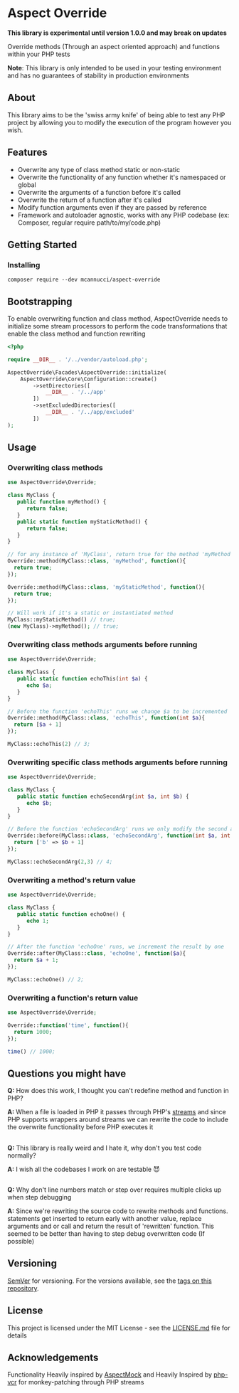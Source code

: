 # Aspect Override

**This library is experimental until version 1.0.0 and may break on updates**

Override methods (Through an aspect oriented approach) and functions within your PHP tests

**Note**: This library is only intended to be used in your testing environment and has no guarantees of stability in production environments

## About

This library aims to be the 'swiss army knife' of being able to test any PHP project by allowing you to modify the 
execution of the program however you wish.


## Features

- Overwrite any type of class method static or non-static
- Overwrite the functionality of any function whether it's namespaced or global
- Overwrite the arguments of a function before it's called
- Overwrite the return of a function after it's called
- Modify function arguments even if they are passed by reference
- Framework and autoloader agnostic, works with any PHP codebase (ex: Composer, regular require path/to/my/code.php)

## Getting Started

### Installing

```
composer require --dev mcannucci/aspect-override
```

## Bootstrapping
To enable overwriting function and class method, AspectOverride needs to initialize some stream processors
to perform the code transformations that enable the class method and function rewriting

```php
<?php

require __DIR__ . '/../vendor/autoload.php';

AspectOverride\Facades\AspectOverride::initialize(
    AspectOverride\Core\Configuration::create()
        ->setDirectories([
            __DIR__ . '/../app'
        ])
        ->setExcludedDirectories([
            __DIR__ . '/../app/excluded'
        ])
);
```

## Usage
### Overwriting class methods
```php
use AspectOverride\Override;

class MyClass {
   public function myMethod() {
      return false;
   }
   public static function myStaticMethod() {
      return false;
   }
}

// for any instance of 'MyClass', return true for the method 'myMethod' and 'myStaticMethod' instead of false
Override::method(MyClass::class, 'myMethod', function(){
  return true;
});

Override::method(MyClass::class, 'myStaticMethod', function(){
  return true;
});

// Will work if it's a static or instantiated method
MyClass::myStaticMethod() // true;
(new MyClass)->myMethod(); // true;
```
### Overwriting class methods arguments before running
```php
use AspectOverride\Override;

class MyClass {
   public static function echoThis(int $a) {
      echo $a;
   }
}

// Before the function 'echoThis' runs we change $a to be incremented
Override::method(MyClass::class, 'echoThis', function(int $a){
  return [$a + 1]
});

MyClass::echoThis(2) // 3;
```

### Overwriting specific class methods arguments before running

```php
use AspectOverride\Override;

class MyClass {
   public static function echoSecondArg(int $a, int $b) {
      echo $b;
   }
}

// Before the function 'echoSecondArg' runs we only modify the second argument and keep the first one as is
Override::before(MyClass::class, 'echoSecondArg', function(int $a, int $b){
  return ['b' => $b + 1]
});

MyClass::echoSecondArg(2,3) // 4;
```

### Overwriting a method's return value

```php
use AspectOverride\Override;

class MyClass {
   public static function echoOne() {
      echo 1;
   }
}

// After the function 'echoOne' runs, we increment the result by one 
Override::after(MyClass::class, 'echoOne', function($a){
  return $a + 1;
});

MyClass::echoOne() // 2;
```

### Overwriting a function's return value
```php
use AspectOverride\Override;

Override::function('time', function(){
  return 1000;
});

time() // 1000;
```

## Questions you might have
**Q:** How does this work, I thought you can't redefine method and function in PHP?

**A:** When a file is loaded in PHP it passes through PHP's [streams](https://www.php.net/manual/en/intro.stream.php)
and since PHP supports wrappers around streams we can rewrite the code to include the overwrite functionality before PHP executes it 

##
**Q:** This library is really weird and I hate it, why don't you test code normally?

**A:** I wish all the codebases I work on are testable 😈
##
**Q:** Why don't line numbers match or step over requires multiple clicks up when step debugging 

**A:** Since we're rewriting the source code to rewrite methods and functions. statements get inserted 
to return early with another value, replace arguments and or call and return the result of 'rewritten' function.
This seemed to be better than having to step debug overwritten code (If possible)

## Versioning

[SemVer](http://semver.org/) for versioning. For the versions available, see the [tags on this repository](https://github.com/your/project/tags). 

## License

This project is licensed under the MIT License - see the [LICENSE.md](LICENSE.md) file for details

## Acknowledgements

Functionality Heavily inspired by [AspectMock](https://github.com/Codeception/AspectMock) and
Heavily Inspired by [php-vcr](https://github.com/php-vcr/php-vcr) for monkey-patching through PHP streams
